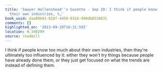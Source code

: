 ```yaml
---
title: 'Sawyer Hollenshead''s Gazette - Sep 20: I think if people know too much about
  their own industries, t…'
book_uuid: daa89b01-818f-4450-8316-990db8538631
comments: []
highlighted_on: '2013-09-28T16:31:59Z'
location: 0.340299
source: readmill
---
```


I think if people know too much about their own industries, then they're ultimately too influenced by it: either they won't try things because people have already done them, or they just get focused on what the trends are instead of defining them.